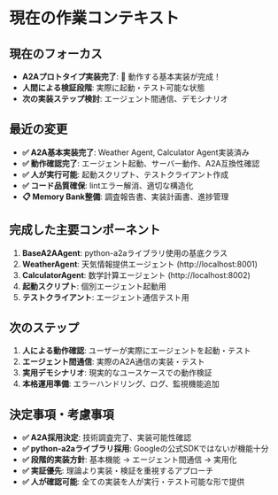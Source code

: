 # 現在の作業コンテキスト

## 現在のフォーカス
* **A2Aプロトタイプ実装完了**: 🎉 動作する基本実装が完成！
* **人間による検証段階**: 実際に起動・テスト可能な状態
* **次の実装ステップ検討**: エージェント間通信、デモシナリオ

## 最近の変更
* **✅ A2A基本実装完了**: Weather Agent, Calculator Agent実装済み
* **✅ 動作確認完了**: エージェント起動、サーバー動作、A2A互換性確認
* **✅ 人が実行可能**: 起動スクリプト、テストクライアント作成
* **✅ コード品質確保**: lintエラー解消、適切な構造化
* **📋 Memory Bank整備**: 調査報告書、実装計画書、進捗管理

## 完成した主要コンポーネント
1. **BaseA2AAgent**: python-a2aライブラリ使用の基底クラス
2. **WeatherAgent**: 天気情報提供エージェント (http://localhost:8001)
3. **CalculatorAgent**: 数学計算エージェント (http://localhost:8002)
4. **起動スクリプト**: 個別エージェント起動用
5. **テストクライアント**: エージェント通信テスト用

## 次のステップ
1. **人による動作確認**: ユーザーが実際にエージェントを起動・テスト
2. **エージェント間通信**: 実際のA2A通信の実装・テスト
3. **実用デモシナリオ**: 現実的なユースケースでの動作検証
4. **本格運用準備**: エラーハンドリング、ログ、監視機能追加

## 決定事項・考慮事項
* **✅ A2A採用決定**: 技術調査完了、実装可能性確認
* **✅ python-a2aライブラリ採用**: Googleの公式SDKではないが機能十分
* **✅ 段階的実装方針**: 基本機能 → エージェント間通信 → 実用化
* **✅ 実証優先**: 理論より実装・検証を重視するアプローチ
* **✅ 人が確認可能**: 全ての実装を人が実行・テスト可能な形で提供
